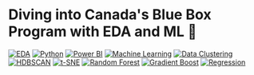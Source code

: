 # Diving into Canada's Blue Box Program with EDA and ML 👋
[![EDA](https://img.shields.io/badge/EDA-Data%20Analysis-blue.svg)](https://en.wikipedia.org/wiki/Exploratory_data_analysis)
[![Python](https://img.shields.io/badge/Python-3.7-blue.svg)](https://www.python.org/)
[![Power BI](https://img.shields.io/badge/Power%20BI-Data%20Visualization-orange)](https://powerbi.microsoft.com/)
[![Machine Learning](https://img.shields.io/badge/Machine%20Learning-Enabled-blue.svg)](https://en.wikipedia.org/wiki/Machine_learning)
[![Data Clustering](https://img.shields.io/badge/Data%20Clustering-Clustering-lightgrey)](https://en.wikipedia.org/wiki/Cluster_analysis)
[![HDBSCAN](https://img.shields.io/badge/HDBSCAN-Clustering-blue)](https://hdbscan.readthedocs.io/en/latest/)
[![t-SNE](https://img.shields.io/badge/t-SNE-Visualization-orange)](https://scikit-learn.org/stable/modules/manifold.html#t-sne)
[![Random Forest](https://img.shields.io/badge/Random%20Forest-Modeling-brightgreen)](https://en.wikipedia.org/wiki/Random_forest)
[![Gradient Boost](https://img.shields.io/badge/Gradient%20Boost-Modeling-yellowgreen)](https://en.wikipedia.org/wiki/Gradient_boosting)
[![Regression](https://img.shields.io/badge/Regression-Modeling-green)](https://en.wikipedia.org/wiki/Regression_analysis)
